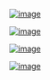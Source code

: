 
[![image](https://www.linkpicture.com/q/Screenshot_20230724_094603.png)](https://www.linkpicture.com/view.php?img=LPic64bdfca7ae3ca1685924168)

[![image](https://www.linkpicture.com/q/Screenshot_20230724_094635.png)](https://www.linkpicture.com/view.php?img=LPic64bdfca7ae3ca1685924168)

[![image](https://www.linkpicture.com/q/Screenshot_20230724_094658.png)](https://www.linkpicture.com/view.php?img=LPic64bdfca7ae3ca1685924168)

[![image](https://www.linkpicture.com/q/Screenshot_20230724_094725.png)](https://www.linkpicture.com/view.php?img=LPic64bdfca7ae3ca1685924168)
